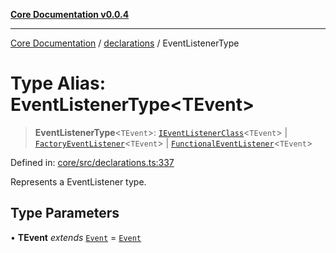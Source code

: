[**Core Documentation v0.0.4**](../../README.md)

***

[Core Documentation](../../modules.md) / [declarations](../README.md) / EventListenerType

# Type Alias: EventListenerType\<TEvent\>

> **EventListenerType**\<`TEvent`\>: [`IEventListenerClass`](IEventListenerClass.md)\<`TEvent`\> \| [`FactoryEventListener`](FactoryEventListener.md)\<`TEvent`\> \| [`FunctionalEventListener`](FunctionalEventListener.md)\<`TEvent`\>

Defined in: [core/src/declarations.ts:337](https://github.com/stonemjs/core/blob/d2167ff53d508d3a75c05f0cf962180518d3e061/src/declarations.ts#L337)

Represents a EventListener type.

## Type Parameters

• **TEvent** *extends* [`Event`](../../events/Event/classes/Event.md) = [`Event`](../../events/Event/classes/Event.md)
